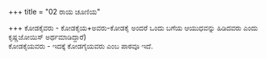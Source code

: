+++
title = "02 ರಾಯ ಚೂಣಿಯ"

+++
ಕೋಡಕೈವರು - ಕೋಡಕೈಯ+ಅವರು-ಕೋಡಕೈ ಅಂದರೆ ಒಂದು ಬಗೆಯ ಆಯುಧವನ್ನು ಹಿಡಿದವರು ಎಂದು ಕೃಷ್ಣಜೋಯಿಸ್ ಅರ್ಥಮಾಡಿದ್ದಾರೆ)  
ಕೋಡಕೈಯವರು - ಇದಕ್ಕೆ ಕೋಡಗೈಯವರು ಎಂಬ ಪಾಠವೂ ಇದೆ.